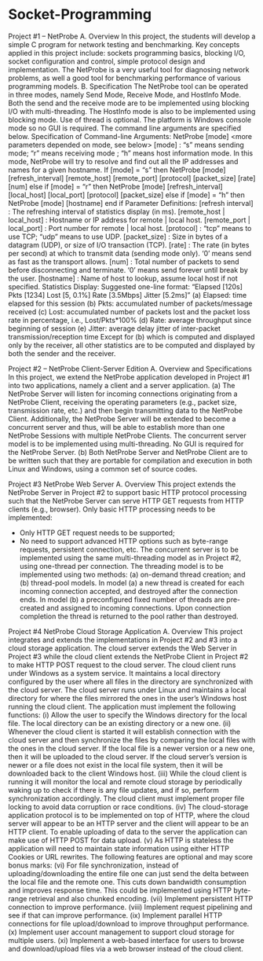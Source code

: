 # Socket-Programming
Project #1 – NetProbe 
A. Overview
In this project, the students will develop a simple C program for network testing and benchmarking. Key concepts applied in this project include: sockets programming basics, blocking I/O, socket configuration and control, simple protocol design and implementation. The NetProbe is a very useful tool for diagnosing network problems, as well a good tool for benchmarking performance of various programming models. 
B. Specification
The NetProbe tool can be operated in three modes, namely Send Mode, Receive Mode, and HostInfo Mode. Both the send and the receive mode are to be implemented using blocking I/O with multi-threading. The HostInfo mode is also to be implemented using blocking mode. Use of thread is optional. The platform is Windows console mode so no GUI is required.
The command line arguments are specified below.
Specification of Command-line Arguments: 
NetProbe [mode] <more parameters depended on mode, see below>
[mode] : 	“s” means sending mode; “r” means receiving mode ; 
“h” means host information mode. In this mode, NetProbe will try to resolve and find out all the IP addresses and names for a given hostname. 
If [mode] = “s” then
NetProbe [mode] [refresh_interval] [remote_host] [remote_port] [protocol] [packet_size] [rate] [num]
else if [mode] = “r” then
NetProbe [mode] [refresh_interval] [local_host] [local_port] [protocol] [packet_size]
else if [mode] = “h” then 
NetProbe [mode] [hostname]
end if
Parameter Definitions:
[refresh interval] : The refreshing interval of statistics display (in ms).
[remote_host | local_host] : Hostname or IP address for remote | local host.
[remote_port | local_port] : Port number for remote | local host.
[protocol] : “tcp” means to use TCP; “udp” means to use UDP.
[packet_size] : Size in bytes of a datagram (UDP), or size of I/O transaction (TCP).
[rate] : The rate (in bytes per second) at which to transmit data (sending mode only). ‘0’ means send as fast as the transport allows.
[num] : Total number of packets to send before disconnecting and terminate. ‘0’ means send forever until break by the user.
[hostname] : Name of host to lookup, assume local host if not specified.
Statistics Display:
Suggested one-line format: “Elapsed [120s] Pkts [1234] Lost [5, 0.1%] Rate [3.5Mbps] Jitter [5.2ms]”
(a) Elapsed: time elapsed for this session
(b) Pkts: accumulated number of packets/message received
(c) Lost: accumulated number of packets lost and the packet loss rate in percentage, i.e., Lost/Pkts*100%
(d) Rate: average throughput since beginning of session
(e) Jitter: average delay jitter of inter-packet transmission/reception time
Except for (b) which is computed and displayed only by the receiver, all other statistics are to be computed and displayed by both the sender and the receiver.

 
Project #2 – NetProbe Client-Server Edition
A. Overview and Specifications
In this project, we extend the NetProbe application developed in Project #1 into two applications, namely a client and a server application. 
(a)	The NetProbe Server will listen for incoming connections originating from a NetProbe Client, receiving the operating parameters (e.g., packet size, transmission rate, etc.) and then begin transmitting data to the NetProbe Client. Additionally, the NetProbe Server will be extended to become a concurrent server and thus, will be able to establish more than one NetProbe Sessions with multiple NetProbe Clients. The concurrent server model is to be implemented using multi-threading. No GUI is required for the NetProbe Server.
(b)	Both NetProbe Server and NetProbe Client are to be written such that they are portable for compilation and execution in both Linux and Windows, using a common set of source codes.

 
Project #3 NetProbe Web Server
A. Overview
This project extends the NetProbe Server in Project #2 to support basic HTTP protocol processing such that the NetProbe Server can serve HTTP GET requests from HTTP clients (e.g., browser).
Only basic HTTP processing needs to be implemented:
- Only HTTP GET request needs to be supported;
- No need to support advanced HTTP options such as byte-range requests, persistent connection, etc.
The concurrent server is to be implemented using the same multi-threading model as in Project #2, using one-thread per connection. 
The threading model is to be implemented using two methods: (a) on-demand thread creation; and (b) thread-pool models. In model (a) a new thread is created for each incoming connection accepted, and destroyed after the connection ends. In model (b) a preconfigured fixed number of threads are pre-created and assigned to incoming connections. Upon connection completion the thread is returned to the pool rather than destroyed.

 
Project #4 NetProbe Cloud Storage Application
A. Overview
This project integrates and extends the implementations in Project #2 and #3 into a cloud storage application. The cloud server extends the Web Server in Project #3 while the cloud client extends the NetProbe Client in Project #2 to make HTTP POST request to the cloud server.
The cloud client runs under Windows as a system service. It maintains a local directory configured by the user where all files in the directory are synchronized with the cloud server. The cloud server runs under Linux and maintains a local directory for where the files mirrored the ones in the user’s Windows host running the cloud client.
The application must implement the following functions:
(i)	Allow the user to specify the Windows directory for the local file. The local directory can be an existing directory or a new one.
(ii)	Whenever the cloud client is started it will establish connection with the cloud server and then synchronize the files by comparing the local files with the ones in the cloud server. If the local file is a newer version or a new one, then it will be uploaded to the cloud server. If the cloud server’s version is newer or a file does not exist in the local file system, then it will be downloaded back to the client Windows host.
(iii)	While the cloud client is running it will monitor the local and remote cloud storage by periodically waking up to check if there is any file updates, and if so, perform synchronization accordingly. The cloud client must implement proper file locking to avoid data corruption or race conditions.
(iv)	The cloud-storage application protocol is to be implemented on top of HTTP, where the cloud server will appear to be an HTTP server and the client will appear to be an HTTP client. To enable uploading of data to the server the application can make use of HTTP POST for data upload.
(v)	As HTTP is stateless the application will need to maintain state information using either HTTP Cookies or URL rewrites.
The following features are optional and may score bonus marks:
(vi)	For file synchronization, instead of uploading/downloading the entire file one can just send the delta between the local file and the remote one. This cuts down bandwidth consumption and improves response time. This could be implemented using HTTP byte-range retrieval and also chunked encoding.
(vii)	Implement persistent HTTP connection to improve performance.
(viii)	Implement request pipelining and see if that can improve performance.
(ix)	Implement parallel HTTP connections for file upload/download to improve throughput performance.
(x)	Implement user account management to support cloud storage for multiple users.
(xi)	Implement a web-based interface for users to browse and download/upload files via a web browser instead of the cloud client.
